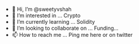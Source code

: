 - 👋 Hi, I’m @sweetyvshah
- 👀 I’m interested in ... Crypto
- 🌱 I’m currently learning ... Solidity
- 💞️ I’m looking to collaborate on ... Funding...
- 📫 How to reach me ... Ping me here or on twitter 
<!---
sweetyvshah/sweetyvshah is a ✨ special ✨ repository because its `README.md` (this file) appears on your GitHub profile.
You can click the Preview link to take a look at your changes.
--->
